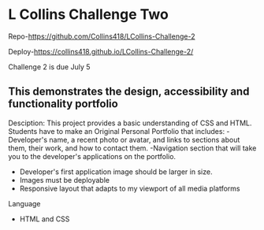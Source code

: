 # L Collins Challenge Two

 Repo-https://github.com/Collins418/LCollins-Challenge-2
 
 Deploy-https://collins418.github.io/LCollins-Challenge-2/
 
Challenge 2 is due July 5

## This demonstrates the design, accessibility and functionality portfolio

 Desciption:
 This project provides a basic understanding of CSS and HTML. Students have to make an Original Personal Portfolio that includes:
 -Developer's name, a recent photo or avatar, and links to sections about them, their work, and how to contact them.
-Navigation section that will take you to the developer's applications on the portfolio.
- Developer's first application image should be larger in size.
- Images must be deployable
- Responsive layout that adapts to my viewport of all media platforms

Language
- HTML and CSS





#
